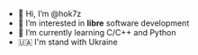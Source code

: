 - 👋 Hi, I’m @hok7z
- 👀 I’m interested in **libre** software development
- 🌱 I’m currently learning C/C++ and Python
- 🇺🇦 I'm stand with Ukraine 

<!---
hok7z/hok7z is a ✨ special ✨ repository because its `README.md` (this file) appears on your GitHub profile.
You can click the Preview link to take a look at your changes.
--->
